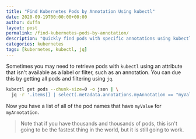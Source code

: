 ```yaml
---
title: "Find Kubernetes Pods by Annotation Using kubectl"
date: 2020-09-19T00:00:00+00:00
author: duffn
layout: post
permalink: /find-kubernetes-pods-by-annotation/
description: "Quickly find pods with specific annotations using kubectl."
categories: kubernetes
tags: [kubernetes, kubectl, jq]
---
```


Sometimes you may need to retrieve pods with `kubectl` using an attribute that isn't available as a label or filter, such as an annotation. You can due this by getting all pods and filtering using `jq`.

```bash
kubectl get pods --chunk-size=0 -o json | \
  jq -r '.items[] | select(.metadata.annotations.myAnnotation == "myValue") | .metadata.name'
```

Now you have a list of all of the pod names that have `myValue` for `myAnnotation`.

> Note that if you have thousands and thousands of pods, this isn't going to be the fastest thing in the world, but it is still going to work.
